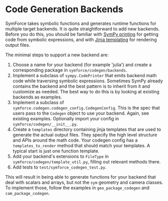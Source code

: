 # Code Generation Backends

SymForce takes symbolic functions and generates runtime functions for multiple target backends. It is quite straightforward to add new backends. Before you do this, you should be familiar with [SymPy printing](https://docs.sympy.org/latest/modules/printing.html) for getting code from symbolic expressions, and with [Jinja templating](https://realpython.com/primer-on-jinja-templating/) for rendering output files.

The minimal steps to support a new backend are:

 1. Choose a name for your backend (for example 'julia') and create a corresponding package in `symforce/codegen/backends`.
 2. Implement a subclass of `sympy.CodePrinter` that emits backend math code while traversing symbolic expressions. Sometimes SymPy already contains the backend and the best pattern is to inherit from it and customize as needed. The best way to do this is by looking at existing backends as examples.
 3. Implement a subclass of `symforce.codegen.codegen_config.CodegenConfig`. This is the spec that users pass to the `Codegen` object to use your backend. Again, see existing examples. Optionally import your config in `symforce/codegen/__init__.py`.
 4. Create a `templates` directory containing jinja templates that are used to generate the actual output files. They specify the high level structure and APIs around the math code. Your codegen config has a `templates_to_render` method that should match your templates. A typical start is just one function template.
 5. Add your backend's extensions to `FileType` in `symforce/codegen/template_util.py`, filling out relevant methods there.
 6. Add tests to `test/symforce_codegen_test.py`.

This will result in being able to generate functions for your backend that deal with scalars and arrays, but not the `sym` geometry and camera classes. To implement those, follow the examples in `geo_package_codegen` and `cam_package_codegen`.

